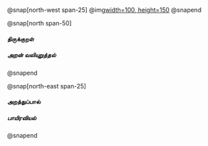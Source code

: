
@snap[north-west span-25]
@img[width=100, height=150](assets/img/thirukkural-logo1.png)
@snapend

@snap[north span-50]
#### திருக்குறள்

##### அறன் வலியுறுத்தல்
@snapend

@snap[north-east span-25]
#### அறத்துப்பால்

##### பாயிரவியல்
@snapend